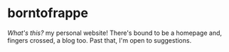 # borntofrappe

_What's this?_ my personal website! There's bound to be a homepage and, fingers crossed, a blog too. Past that, I'm open to suggestions.
